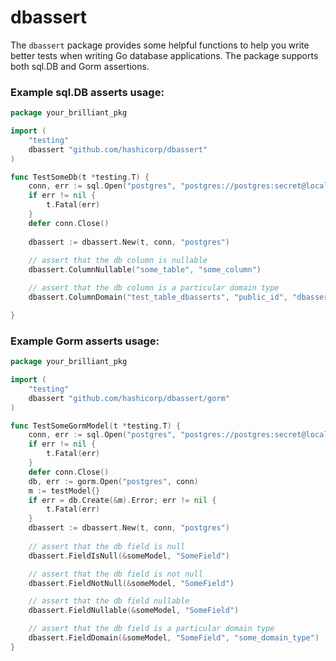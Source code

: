 # dbassert

The `dbassert` package provides some helpful functions to help you write better
tests when writing Go database applications.  The package supports both sql.DB
and Gorm assertions. 

### Example sql.DB asserts usage:

```go
package your_brilliant_pkg

import (
    "testing"
    dbassert "github.com/hashicorp/dbassert"
)

func TestSomeDb(t *testing.T) {
	conn, err := sql.Open("postgres", "postgres://postgres:secret@localhost:%s?sslmode=disable")
	if err != nil {
		t.Fatal(err)
	}
	defer conn.Close()
	
	dbassert := dbassert.New(t, conn, "postgres")
    
	// assert that the db column is nullable
	dbassert.ColumnNullable("some_table", "some_column")

	// assert that the db column is a particular domain type
	dbassert.ColumnDomain("test_table_dbasserts", "public_id", "dbasserts_public_id")

}
```
### Example Gorm asserts usage:

```go
package your_brilliant_pkg

import (
    "testing"
    dbassert "github.com/hashicorp/dbassert/gorm"
)

func TestSomeGormModel(t *testing.T) {
	conn, err := sql.Open("postgres", "postgres://postgres:secret@localhost:%s?sslmode=disable")
	if err != nil {
		t.Fatal(err)
	}
	defer conn.Close()
	db, err := gorm.Open("postgres", conn)
 	m := testModel{}
	if err = db.Create(&m).Error; err != nil {
    	t.Fatal(err)
	}
	dbassert := dbassert.New(t, conn, "postgres")
    
	// assert that the db field is null
	dbassert.FieldIsNull(&someModel, "SomeField")

	// assert that the db field is not null
	dbassert.FieldNotNull(&someModel, "SomeField")

	// assert that the db field nullable
	dbassert.FieldNullable(&someModel, "SomeField")

	// assert that the db field is a particular domain type
	dbassert.FieldDomain(&someModel, "SomeField", "some_domain_type")
}
```

